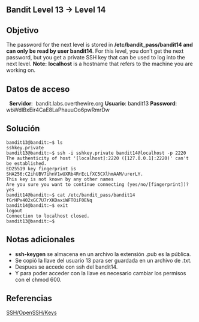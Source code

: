 ## Bandit Level 13 → Level 14

## Objetivo

The password for the next level is stored in **/etc/bandit_pass/bandit14 and can only be read by user bandit14**. For this level, you don’t get the next password, but you get a private SSH key that can be used to log into the next level. **Note:** **localhost** is a hostname that refers to the machine you are working on.

## Datos de acceso
 
**Servidor**:  bandit.labs.overthewire.org
**Usuario**: bandit13
**Password**: wbWdlBxEir4CaE8LaPhauuOo6pwRmrDw

## Solución

```
bandit13@bandit:~$ ls
sshkey.private
bandit13@bandit:~$ ssh -i sshkey.private bandit14@localhost -p 2220
The authenticity of host '[localhost]:2220 ([127.0.0.1]:2220)' can't be established.
ED25519 key fingerprint is SHA256:C2ihUBV7ihnV1wUXRb4RrEcLfXC5CXlhmAAM/urerLY.
This key is not known by any other names
Are you sure you want to continue connecting (yes/no/[fingerprint])? yes
bandit14@bandit:~$ cat /etc/bandit_pass/bandit14
fGrHPx402xGC7U7rXKDaxiWFTOiF0ENq
bandit14@bandit:~$ exit
logout
Connection to localhost closed.
bandit13@bandit:~$ 
```

## Notas adicionales

- **ssh-keygen** se almacena en un archivo la extensión .pub es la pública.
- Se copió la llave del usuario 13 para ser guardada en un archivo de .txt.
- Despues se accede con ssh del bandit14. 
- Y para poder acceder con la llave es necesario cambiar los permisos con el chmod 600.

## Referencias

[SSH/OpenSSH/Keys](https://help.ubuntu.com/community/SSH/OpenSSH/Keys)